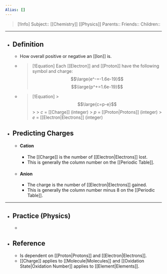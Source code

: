 ```yaml
---
Alias: []
---
```

> [!Info]
> Subject:: [[Chemistry]] [[Physics]]
> Parents:: 
> Friends:: 
> Children:: 
---
- ## Definition
	- How overall positive or negative an [[Ion]] is.
	- > [!Equation]
	  > Each [[Electron]] and [[Proton]] have the following symbol and charge:
	  > $$\large{e^-=-1.6e-19}$$
	  > $$\large{p^+=1.6e-19}$$
	- > [!Equation]
		  > $$\large{c=p-e}$$
		  > 
		  > $c$ = [[Charge]] (integer)
		  > $p$ = [[Proton|Protons]] (integer)
		  > $e$ = [[Electron|Electrons]] (integer)
- ## Predicting Charges
	- #### Cation
		- The [[Charge]] is the number of [[Electron|Electrons]] lost.
		- This is generally the column number on the [[Periodic Table]].
	- #### Anion
		- The charge is the number of [[Electron|Electrons]] gained.
		- This is generally the column number minus 8 on the [[Periodic Table]].
---
- ## Practice (Physics)
	- 
- ## Reference
	- Is dependent on [[Proton|Protons]] and [[Electron|Electrons]].
	- [[Charge]] applies to [[Molecule|Molecules]] and [[Oxidation State|Oxidation Number]] applies to [[Element|Elements]].
